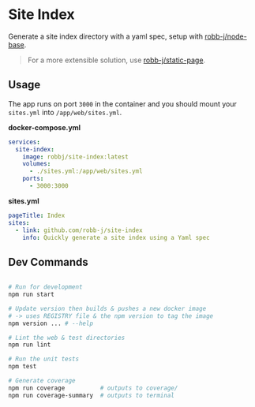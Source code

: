 # Site Index

Generate a site index directory with a yaml spec, setup with [robb-j/node-base](https://github.com/robb-j/node-base/).

> For a more extensible solution, use [robb-j/static-page](https://github.com/robb-j/static-page).

## Usage

The app runs on port `3000` in the container and you should mount your `sites.yml` into `/app/web/sites.yml`.

**docker-compose.yml**

```yaml
services:
  site-index:
    image: robbj/site-index:latest
    volumes:
      - ./sites.yml:/app/web/sites.yml
    ports:
      - 3000:3000
```

**sites.yml**

```yaml
pageTitle: Index
sites:
  - link: github.com/robb-j/site-index
    info: Quickly generate a site index using a Yaml spec
```

## Dev Commands

```bash

# Run for development
npm run start

# Update version then builds & pushes a new docker image
# -> uses REGISTRY file & the npm version to tag the image
npm version ... # --help

# Lint the web & test directories
npm run lint

# Run the unit tests
npm test

# Generate coverage
npm run coverage          # outputs to coverage/
npm run coverage-summary  # outputs to terminal

```

